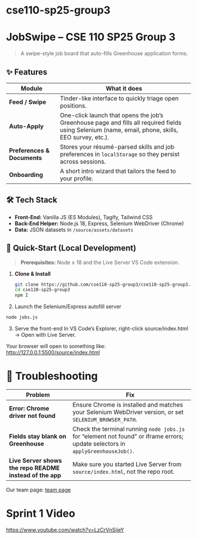 # cse110-sp25-group3

# JobSwipe – CSE 110 SP25 Group 3

> A swipe-style job board that auto-fills Greenhouse application forms.

## ✨ Features

| Module                     | What it does                                                                              |
|----------------------------|-------------------------------------------------------------------------------------------|
| **Feed / Swipe**           | Tinder-like interface to quickly triage open positions.                                   |
| **Auto-Apply**             | One-click launch that opens the job’s Greenhouse page and fills all required fields using Selenium (name, email, phone, skills, EEO survey, etc.). |
| **Preferences & Documents**| Stores your résumé-parsed skills and job preferences in `localStorage` so they persist across sessions. |
| **Onboarding**             | A short intro wizard that tailors the feed to your profile.                              |

## 🛠 Tech Stack

- **Front-End:** Vanilla JS (ES Modules), Tagify, Tailwind CSS  
- **Back-End Helper:** Node.js 18, Express, Selenium WebDriver (Chrome)  
- **Data:** JSON datasets in `/source/assets/datasets`

## 🚀 Quick-Start (Local Development)

> **Prerequisites:** Node ≥ 18 and the Live Server VS Code extension.

1. **Clone & Install**

   ```bash
   git clone https://github.com/cse110-sp25-group3/cse110-sp25-group3.git
   cd cse110-sp25-group3
   npm I

2. Launch the Selenium/Express autofill server

```bash
node jobs.js
```

3. Serve the front-end
In VS Code’s Explorer, right-click source/index.html → Open with Live Server.

Your browser will open to something like:
http://127.0.0.1:5500/source/index.html

# 🐞 Troubleshooting

| Problem                                          | Fix                                                                                                                             |
|--------------------------------------------------|---------------------------------------------------------------------------------------------------------------------------------|
| **Error: Chrome driver not found**               | Ensure Chrome is installed and matches your Selenium WebDriver version, or set `SELENIUM_BROWSER_PATH`.                         |
| **Fields stay blank on Greenhouse**              | Check the terminal running `node jobs.js` for “element not found” or iframe errors; update selectors in `applyGreenhouseJob()`. |
| **Live Server shows the repo README instead of the app** | Make sure you started Live Server from `source/index.html`, not the repo root.                                                  |


Our team page: [team page](/admin/team.md)

# Sprint 1 Video
https://www.youtube.com/watch?v=LzCrVnSijeY 
